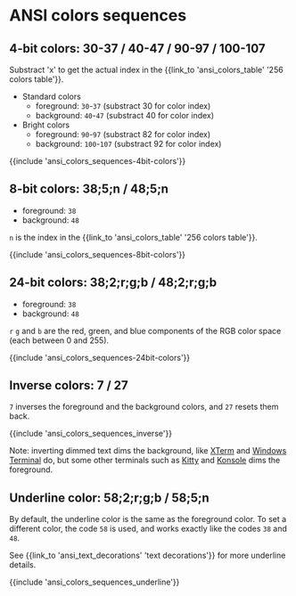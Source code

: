 ﻿---
Title: 'ANSI colors sequences'
Toc:
  Parent: 'ANSI escape sequences'
  Label: 'Colors sequences'
  Order: 3
---

# ANSI colors sequences

## 4-bit colors: 30-37 / 40-47 / 90-97 / 100-107

Substract 'x' to get the actual index in the {{link_to 'ansi_colors_table' '256 colors table'}}.

* Standard colors
    * foreground: `30`-`37` (substract 30 for color index)
    * background: `40`-`47` (substract 40 for color index)
* Bright colors
    * foreground: `90`-`97` (substract 82 for color index)
    * background: `100`-`107` (substract 92 for color index)

{{include 'ansi_colors_sequences-4bit-colors'}}

## 8-bit colors: 38;5;n / 48;5;n

* foreground: `38`
* background: `48`

`n` is the index in the {{link_to 'ansi_colors_table' '256 colors table'}}.

{{include 'ansi_colors_sequences-8bit-colors'}}

## 24-bit colors: 38;2;r;g;b / 48;2;r;g;b

* foreground: `38`
* background: `48`

`r` `g` and `b` are the red, green, and blue components of the RGB color space (each between 0 and 255).

{{include 'ansi_colors_sequences-24bit-colors'}}

## Inverse colors: 7 / 27

`7` inverses the foreground and the background colors, and `27` resets them back.

{{include 'ansi_colors_sequences_inverse'}}

Note: inverting dimmed text dims the background, like [XTerm](https://invisible-island.net/xterm/) and [Windows Terminal](https://github.com/microsoft/terminal) do, but some other terminals such as [Kitty](https://sw.kovidgoyal.net/kitty) and [Konsole](https://konsole.kde.org/) dims the foreground.

## Underline color: 58;2;r;g;b / 58;5;n

By default, the underline color is the same as the foreground color.
To set a different color, the code `58` is used, and works exactly like the codes `38` and `48`.

See {{link_to 'ansi_text_decorations' 'text decorations'}} for more underline details.

{{include 'ansi_colors_sequences_underline'}}
